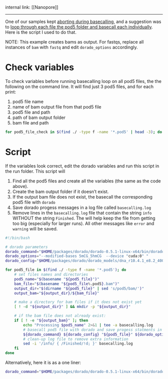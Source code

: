 internal link: [[Nanopore]]

---

One of our samples kept [aborting during basecalling](https://github.com/nanoporetech/dorado/issues/548), and a suggestion was to [loop through each file the pod5 folder and basecall each individually](https://github.com/nanoporetech/dorado/issues/548#issuecomment-1888051514). Here is the script I used to do that. 

NOTE: This example creates bams as output. For fastqs, replace all instances of `bam` with `fastq` and edit `dorado_options`  accordingly.

# Check variables

To check variables before running basecalling loop on all pod5 files, the the following on the command line. 
It will find just 3 pod5 files, and for each print:
1. pod5 file name
2. name of bam output file from that pod5 file
3. pod5 file and path
4. path of bam output folder
5. bam file and path

```bash
for pod5_file_check in $(find ./ -type f -name '*.pod5' | head -3); do pod5_name_check="$(basename "${pod5_file_check}")"; echo $pod5_name_check; bam_file_check="$(basename "${pod5_file_check%.pod5}.bam")"; echo $bam_file_check; echo $pod5_file_check; output_dir_check="$(dirname "${pod5_file_check}" | sed 's/pod5/bam/')"; echo $output_dir_check; output_bam_check="${output_dir_check}/${bam_file_check}"; echo -e "$output_bam_check\n"; done
```

# Script

If the variables look correct, edit the dorado variables and run this script in the run folder. This script will 
1. Find all the pod5 files and create all the variables (the same as the code above).
2. Create the bam output folder if it doesn’t exist.
3. If the output bam file does not exist, the basecall the corresponding pod5 file with `dorado`
4. Save dorado progess messages in a log file called `basecalling.log`
5. Remove lines in the `basecalling.log` file that contain the string `info` WITHOUT the string `Finished`. The will help keep the file from getting too big (especially for larger runs). All other messages like `error` and `warning` will be saved. 

```bash
#!/bin/bash

# dorado parameters
dorado_command="$HOME/packages/dorado/dorado-0.5.1-linux-x64/bin/dorado basecaller"
dorado_options="--modified-bases 5mCG_5hmCG  --device "cuda:0" "
dorado_config="$HOME/packages/dorado/dorado_models/dna_r10.4.1_e8.2_400bps_sup@v4.3.0"

for pod5_file in $(find ./ -type f -name '*.pod5'); do
	# set files names and directories
	pod5_name="$(basename "${pod5_file}")"
	bam_file="$(basename "${pod5_file%.pod5}.bam")"
	output_dir="$(dirname "${pod5_file}" | sed 's/pod5/bam/')"
	output_bam="${output_dir}/${bam_file}"

	# make a directory for bam files if it does not exist yet
	[ ! -d "${output_dir}" ] && mkdir -p "${output_dir}"

	# if the bam file does not already exist:
	if [ ! -e "${output_bam}" ]; then
		echo "Processing $pod5_name" 2>&1 | tee -a basecalling.log
		# basecall pod5 file with dorado and save progess statments in log file
		${dorado_command} ${dorado_config} "${pod5_file}" ${dorado_options} > "${output_bam}" 2>> >(tee -a basecalling.log >&2)
		# clean-up log file to remove extra information
		sed -i '/info/ { /Finished/!d; }' basecalling.log
	fi
done

```

Alternatively, here it is as a one liner:

```bash
dorado_command="$HOME/packages/dorado/dorado-0.5.1-linux-x64/bin/dorado basecaller"; dorado_options="--modified-bases 5mCG_5hmCG --device cuda:0"; dorado_config="$HOME/packages/dorado/dorado_models/dna_r10.4.1_e8.2_400bps_sup@v4.3.0"; for pod5_file in $(find ./ -type f -name '*.pod5'); do pod5_name="$(basename "${pod5_file}")"; bam_file="$(basename "${pod5_file%.pod5}.bam")"; output_dir="$(dirname "${pod5_file}" | sed 's/pod5/bams/')"; output_bam="${output_dir}/${bam_file}"; [ ! -d "${output_dir}" ] && mkdir -p "${output_dir}"; [ ! -e "${output_bam}" ] && { echo "Processing $pod5_name" 2>&1 | tee -a basecalling.log; ${dorado_command} ${dorado_config} "${pod5_file}" ${dorado_options} > "${output_bam}" 2>> >(tee -a basecalling.log >&2); sed -i '/info/ { /Finished/!d; }' basecalling.log; }; done
```